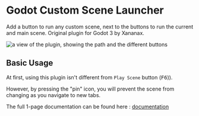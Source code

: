 # Godot Custom Scene Launcher

Add a button to run any custom scene, next to the buttons to run the current and main scene. Original plugin for Godot 3 by Xananax.

![a view of the plugin, showing the path and the different buttons](https://gitlab.com/godot-addons/custom-scene-launcher/-/raw/main/example.png)

## Basic Usage

At first, using this plugin isn't different from `Play Scene` button (<kbd>F6</kbd>)</kbd>).

However, by pressing the "pin" icon, you will prevent the scene from changing as you navigate to new tabs.

The full 1-page documentation can be found here : [documentation](https://docs.google.com/document/d/1y2aPsn72dOxQ-wBNGqLlQvrw9-SV_z12a1MradBglF4/edit?usp=sharing)

